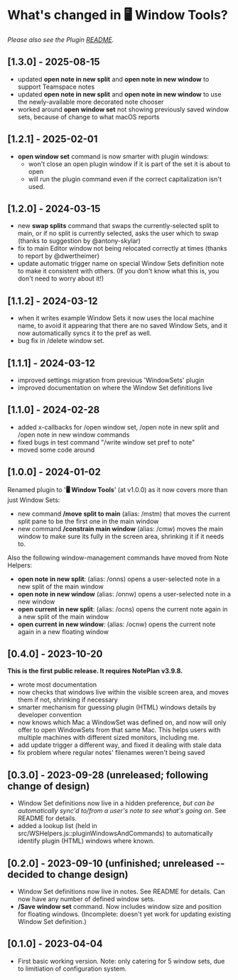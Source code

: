 # What's changed in 🖥️  Window Tools?
_Please also see the Plugin [README](https://github.com/NotePlan/plugins/blob/main/jgclark.WindowSets/README.md)._

## [1.3.0] - 2025-08-15
- updated **open note in new split** and **open note in new window** to support Teamspace notes
- updated **open note in new split** and **open note in new window** to use the newly-available more decorated note chooser
- worked around **open window set** not showing previously saved window sets, because of change to what macOS reports

## [1.2.1] - 2025-02-01
- **open window set** command is now smarter with plugin windows:
  - won't close an open plugin window if it is part of the set it is about to open
  - will run the plugin command even if the correct capitalization isn't used.

## [1.2.0] - 2024-03-15
- new **swap splits** command that swaps the currently-selected split to main, or if no split is currently selected, asks the user which to swap (thanks to suggestion by @antony-skylar)
- fix to main Editor window not being relocated correctly at times (thanks to report by @dwertheimer)
- update automatic trigger name on special Window Sets definition note to make it consistent with others. (If you don't know what this is, you don't need to worry about it!)

## [1.1.2] - 2024-03-12
- when it writes example Window Sets it now uses the local machine name, to avoid it appearing that there are no saved Window Sets, and it now  automatically syncs it to the pref as well.
- bug fix in /delete window set.

## [1.1.1] - 2024-03-12
- improved settings migration from previous 'WindowSets' plugin
- improved documentation on where the Window Set definitions live

## [1.1.0] - 2024-02-28
- added x-callbacks for /open window set, /open note in new split and /open note in new window commands
- fixed bugs in test command "/write window set pref to note"
- moved some code around

## [1.0.0] - 2024-01-02
Renamed plugin to '**🖥️  Window Tools**' (at v1.0.0) as it now covers more than just Window Sets:
- new command **/move split to main** (alias: /mstm) that moves the current split pane to be the first one in the main window
- new command **/constrain main window** (alias: /cmw) moves the main window to make sure its fully in the screen area, shrinking it if it needs to.

Also the following window-management commands have moved from Note Helpers:
- **open note in new split**: (alias: /onns) opens a user-selected note in a new split of the main window
- **open note in new window** (alias: /onnw) opens a user-selected note in a new window
- **open current in new split**: (alias: /ocns) opens the current note again in a new split of the main window
- **open current in new window**: (alias: /ocnw) opens the current note again in a new floating window

<!-- ## [0.5.0b1] - 2023-10-27
First private attempt to use updated API to deal with split window widths properly in saving and opening window sets. In particular:
- FIXME: added a new command **/set editor width** (alias: /sew), which tests this new functionality. -->

## [0.4.0] - 2023-10-20
**This is the first public release. It requires NotePlan v3.9.8.**
- wrote most documentation
- now checks that windows live within the visible screen area, and moves them if not, shrinking if necessary
- smarter mechanism for guessing plugin (HTML) windows details by developer convention
- now knows which Mac a WindowSet was defined on, and now will only offer to open WindowSets from that same Mac. This helps users with multiple machines with different sized monitors, including me.
- add update trigger a different way, and fixed it dealing with stale data
- fix problem where regular notes' filenames weren't being saved

## [0.3.0] - 2023-09-28 (unreleased; following change of design)
- Window Set definitions now live in a hidden preference, _but can be automatically sync'd to/from a user's note to see what's going on_. See README for details.
- added a lookup list (held in src/WSHelpers.js::pluginWindowsAndCommands) to automatically identify plugin (HTML) windows where known.

## [0.2.0] - 2023-09-10 (unfinished; unreleased -- decided to change design)
- Window Set definitions now live in notes. See README for details. Can now have any number of defined window sets.
- **/Save window set** command. Now includes window size and position for floating windows. (Incomplete: doesn't yet work for updating existing Window Set definition.)

## [0.1.0] - 2023-04-04
- First basic working version. Note: only catering for 5 window sets, due to limitiation of configuration system.
